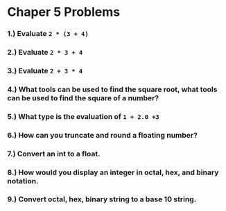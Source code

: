 # Chaper 5 Problems
### 1.)  Evaluate `2 * (3 + 4)`
### 2.)  Evaluate `2 * 3 + 4`
### 3.)  Evaluate `2 + 3 * 4`
### 4.)  What tools can be used to find the square root, what tools can be used to find the square of a number?
### 5.)  What type is the evaluation of `1 + 2.0 +3`
### 6.)  How can you truncate and round a floating number?
### 7.)  Convert an int to a float.
### 8.)  How would you display an integer in octal, hex, and binary notation.
### 9.)  Convert octal, hex, binary string to a base 10 string.


